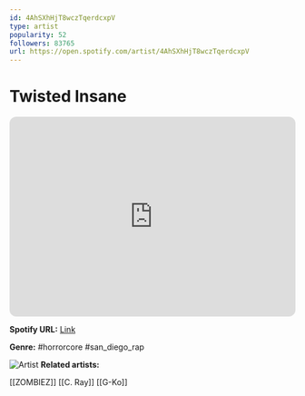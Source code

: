 ```yaml
---
id: 4AhSXhHjT8wczTqerdcxpV
type: artist
popularity: 52
followers: 83765
url: https://open.spotify.com/artist/4AhSXhHjT8wczTqerdcxpV
---
```

# Twisted Insane

<iframe style="border-radius:12px" src="https://open.spotify.com/embed/artist/4AhSXhHjT8wczTqerdcxpV" width="100%" height="352" frameBorder="0" allowfullscreen="" allow="autoplay; clipboard-write; encrypted-media; fullscreen; picture-in-picture" loading="lazy"></iframe>

**Spotify URL:** [Link](https://open.spotify.com/artist/4AhSXhHjT8wczTqerdcxpV)

**Genre:**  #horrorcore #san_diego_rap

![Artist](https://i.scdn.co/image/ab6761610000e5ebb23e455bd54f75e3f0db9fcc)
**Related artists:**

[[ZOMBIEZ]]
[[C. Ray]]
[[G-Ko]]
